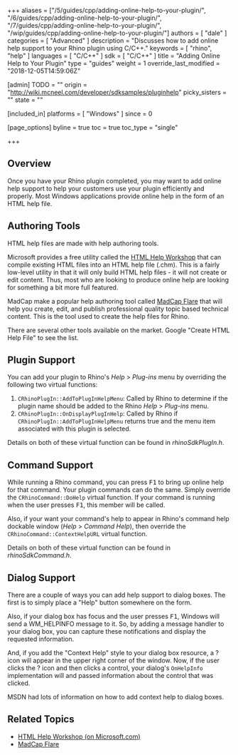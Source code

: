 +++
aliases = ["/5/guides/cpp/adding-online-help-to-your-plugin/", "/6/guides/cpp/adding-online-help-to-your-plugin/", "/7/guides/cpp/adding-online-help-to-your-plugin/", "/wip/guides/cpp/adding-online-help-to-your-plugin/"]
authors = [ "dale" ]
categories = [ "Advanced" ]
description = "Discusses how to add online help support to your Rhino plugin using C/C++."
keywords = [ "rhino", "help" ]
languages = [ "C/C++" ]
sdk = [ "C/C++" ]
title = "Adding Online Help to Your Plugin"
type = "guides"
weight = 1
override_last_modified = "2018-12-05T14:59:06Z"

[admin]
TODO = ""
origin = "http://wiki.mcneel.com/developer/sdksamples/pluginhelp"
picky_sisters = ""
state = ""

[included_in]
platforms = [ "Windows" ]
since = 0

[page_options]
byline = true
toc = true
toc_type = "single"

+++

 
## Overview

Once you have your Rhino plugin completed, you may want to add online help support to help your customers use your plugin efficiently and properly.  Most Windows applications provide online help in the form of an HTML help file.

## Authoring Tools

HTML help files are made with help authoring tools.

Microsoft provides a free utility called the [HTML Help Workshop](http://www.microsoft.com/downloads/details.aspx?displaylang=en&FamilyID=00535334-c8a6-452f-9aa0-d597d16580cc) that can compile existing HTML files into an HTML help file (.chm). This is a fairly low-level utility in that it will only build HTML help files - it will not create or edit content. Thus, most who are looking to produce online help are looking for something a bit more full featured.

MadCap make a popular help authoring tool called [MadCap Flare](http://www.madcapsoftware.com/products/flare/) that will help you create, edit, and publish professional quality topic based technical content.  This is the tool used to create the help files for Rhino.

There are several other tools available on the market.  Google "Create HTML Help File" to see the list.

## Plugin Support

You can add your plugin to Rhino's *Help* > *Plug-ins* menu by overriding the following two virtual functions:

1. `CRhinoPlugIn::AddToPlugInHelpMenu`: Called by Rhino to determine if the plugin name should be added to the Rhino *Help* > *Plug-ins* menu.
1. `CRhinoPlugIn::OnDisplayPlugInHelp`: Called by Rhino if `CRhinoPlugIn::AddToPlugInHelpMenu` returns true and the menu item associated with this plugin is selected.

Details on both of these virtual function can be found in *rhinoSdkPlugIn.h*.

## Command Support

While running a Rhino command, you can press <kbd>F1</kbd> to bring up online help for that command.  Your plugin commands can do the same.  Simply override the `CRhinoCommand::DoHelp` virtual function.  If your command is running when the user presses <kbd>F1</kbd>, this member will be called.

Also, if your want your command's help to appear in Rhino's command help dockable window (*Help* > *Command Help*), then override the `CRhinoCommand::ContextHelpURL` virtual function.

Details on both of these virtual function can be found in *rhinoSdkCommand.h*.

## Dialog Support

There are a couple of ways you can add help support to dialog boxes.  The first is to simply place a "Help" button somewhere on the form.

Also, if your dialog box has focus and the user presses <kbd>F1</kbd>, Windows will send a WM_HELPINFO message to it.  So, by adding a message handler to your dialog box, you can capture these notifications and display the requested information.

And, if you add the "Context Help" style to your dialog box resource, a ? icon will appear in the upper right corner of the window.  Now, if the user clicks the ? icon and then clicks a control, your dialog's `OnHelpInfo` implementation will and passed information about the control that was clicked.

MSDN had lots of information on how to add context help to dialog boxes.

## Related Topics

- [HTML Help Workshop (on Microsoft.com)](http://www.microsoft.com/downloads/details.aspx?displaylang=en&FamilyID=00535334-c8a6-452f-9aa0-d597d16580cc)
- [MadCap Flare](http://www.madcapsoftware.com/products/flare/)
